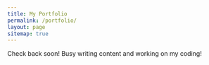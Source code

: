 ```yaml
---
title: My Portfolio
permalink: /portfolio/
layout: page
sitemap: true 
---
```


Check back soon! Busy writing content and working on my coding! 
